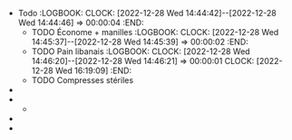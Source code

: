 - Todo
  :LOGBOOK:
  CLOCK: [2022-12-28 Wed 14:44:42]--[2022-12-28 Wed 14:44:46] =>  00:00:04
  :END:
	- TODO Économe + manilles
	  :LOGBOOK:
	  CLOCK: [2022-12-28 Wed 14:45:37]--[2022-12-28 Wed 14:45:39] =>  00:00:02
	  :END:
	- TODO Pain libanais
	  :LOGBOOK:
	  CLOCK: [2022-12-28 Wed 14:46:20]--[2022-12-28 Wed 14:46:21] =>  00:00:01
	  CLOCK: [2022-12-28 Wed 16:19:09]
	  :END:
	- TODO Compresses stériles
-
-
	-
-
-